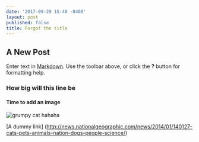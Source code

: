 ```yaml
---
date: '2017-09-29 15:48 -0400'
layout: post
published: false
title: Forgot the title
---
```

## A New Post

Enter text in [Markdown](http://daringfireball.net/projects/markdown/). Use the toolbar above, or click the **?** button for formatting help.
### How big will this line be

#### Time to add an image

![grumpy cat hahaha]({{site.baseurl}}/http://news.nationalgeographic.com/news/2014/01/140127-cats-pets-animals-nation-dogs-people-science/#/75552.jpg)

[A dummy link] (http://news.nationalgeographic.com/news/2014/01/140127-cats-pets-animals-nation-dogs-people-science/)

